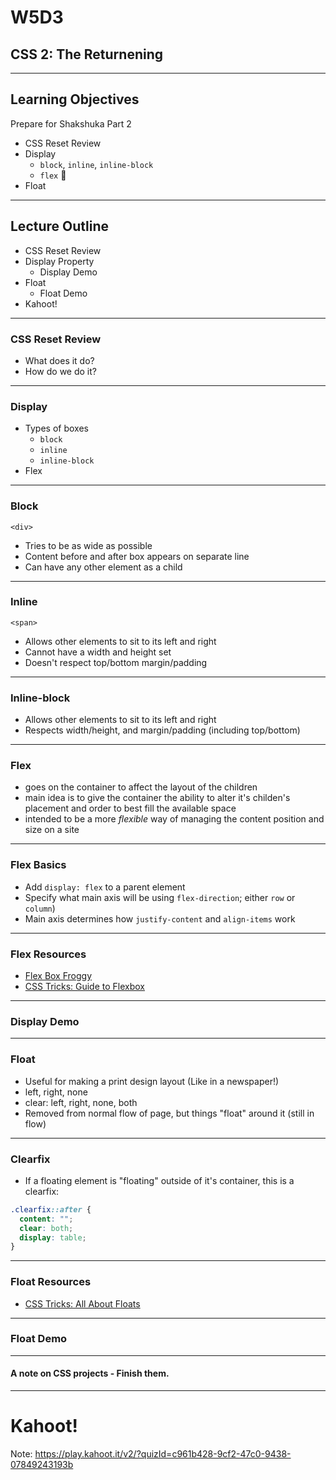 # W5D3

## CSS 2: The Returnening

---

## Learning Objectives

Prepare for Shakshuka Part 2

* CSS Reset Review
* Display
  + `block`, `inline`, `inline-block`
  + `flex` 🤩
* Float

---

## Lecture Outline

* CSS Reset Review
* Display Property
  * Display Demo
* Float
  * Float Demo
* Kahoot!

---

### CSS Reset Review
+ What does it do?
+ How do we do it?

---


### Display

+ Types of boxes
  + `block`
  + `inline`
  + `inline-block`
+ Flex

---

### Block

`<div>`
* Tries to be as wide as possible
* Content before and after box appears on separate line
* Can have any other element as a child

---

### Inline

`<span>`
* Allows other elements to sit to its left and right
* Cannot have a width and height set
* Doesn't respect top/bottom margin/padding

---

### Inline-block

* Allows other elements to sit to its left and right
* Respects width/height, and margin/padding (including top/bottom)

---

### Flex

+ goes on the container to affect the layout of the children
+ main idea is to give the container the ability to alter it's childen's placement and order to best fill the available space
+ intended to be a more _flexible_ way of managing the content position and size on a site

---

### Flex Basics

* Add `display: flex` to a parent element
* Specify what main axis will be using `flex-direction`; either `row` or `column`)
* Main axis determines how `justify-content` and `align-items` work

---


### Flex Resources
* [Flex Box Froggy](https://flexboxfroggy.com/)
* [CSS Tricks: Guide to Flexbox](https://css-tricks.com/snippets/css/a-guide-to-flexbox/)

---

### Display Demo

---

### Float

* Useful for making a print design layout (Like in a newspaper!)
* left, right, none
* clear: left, right, none, both
* Removed from normal flow of page, but things "float" around it (still in flow)

---

### Clearfix

* If a floating element is "floating" outside of it's container, this is a clearfix:

```css
.clearfix::after {
  content: "";
  clear: both;
  display: table;
}
```

---

### Float Resources
* [CSS Tricks: All About Floats](https://css-tricks.com/all-about-floats/)

---

### Float Demo

---

#### A note on CSS projects - Finish them.

---

# Kahoot!

Note: https://play.kahoot.it/v2/?quizId=c961b428-9cf2-47c0-9438-07849243193b